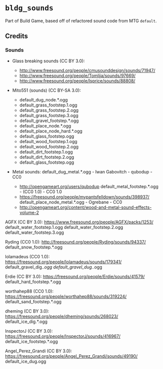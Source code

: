 # `bldg_sounds`
Part of Build Game, based off of refactored sound code from MTG `default`.

## Credits

### Sounds

- Glass breaking sounds (CC BY 3.0):
	- http://www.freesound.org/people/cmusounddesign/sounds/71947/
	- http://www.freesound.org/people/Tomlija/sounds/97669/
	- http://www.freesound.org/people/lsprice/sounds/88808/

- Mito551 (sounds) (CC BY-SA 3.0):
	- default_dug_node.*.ogg
	- default_grass_footstep.1.ogg
	- default_grass_footstep.2.ogg
	- default_grass_footstep.3.ogg
	- default_gravel_footstep.*.ogg
	- default_place_node.*.ogg
	- default_place_node_hard.*.ogg
	- default_glass_footstep.ogg
	- default_wood_footstep.1.ogg
	- default_wood_footstep.2.ogg
	- default_dirt_footstep.1.ogg
	- default_dirt_footstep.2.ogg
	- default_glass_footstep.ogg

- Metal sounds:
	default_dug_metal.*.ogg - Iwan Gabovitch - qubodup - CC0
	- http://opengameart.org/users/qubodup
	default_metal_footstep.*.ogg - (CC0 1.0) - CC0 1.0
	- https://freesound.org/people/mypantsfelldown/sounds/398937/
	default_place_node_metal.*.ogg - Ogrebane - CC0
	- http://opengameart.org/content/wood-and-metal-sound-effects-volume-2

AGFX (CC BY 3.0):
https://www.freesound.org/people/AGFX/packs/1253/
	default_water_footstep.1.ogg
	default_water_footstep.2.ogg
	default_water_footstep.3.ogg

Ryding (CC0 1.0):
http://freesound.org/people/Ryding/sounds/94337/
	default_snow_footstep.*.ogg

lolamadeus (CC0 1.0):
https://freesound.org/people/lolamadeus/sounds/179341/
	default_gravel_dig.*.ogg
	default_gravel_dug.*.ogg

Erdie (CC BY 3.0):
https://freesound.org/people/Erdie/sounds/41579/
	default_hard_footstep.*.ogg

worthahep88 (CC0 1.0):
https://freesound.org/people/worthahep88/sounds/319224/
	default_sand_footstep.*.ogg

dheming (CC BY 3.0):
https://freesound.org/people/dheming/sounds/268023/
	default_ice_dig.*.ogg

InspectorJ (CC BY 3.0):
https://freesound.org/people/InspectorJ/sounds/416967/
	default_ice_footstep.*.ogg

Angel_Perez_Grandi (CC BY 3.0):
https://freesound.org/people/Angel_Perez_Grandi/sounds/49190/
	default_ice_dug.ogg
